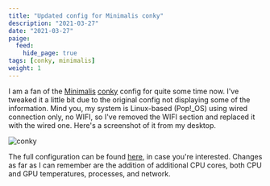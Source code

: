 ```yaml
---
title: "Updated config for Minimalis conky"
description: "2021-03-27"
date: "2021-03-27"
paige:
  feed:
    hide_page: true
tags: [conky, minimalis]
weight: 1
---
```


I am a fan of the [Minimalis](https://www.gnome-look.org/p/1112273/) [conky](https://github.com/brndnmtthws/conky) config for quite some time now. I've tweaked it a little bit due to the original config not displaying some of the information. Mind you, my system is Linux-based (Pop!_OS) using wired connection only, no WIFI, so I've removed the WIFI section and replaced it with the wired one. Here's a screenshot of it from my desktop.

![conky](https://bn1302files.storage.live.com/y4m2kfcOnlwKVRH5Gp1n5-ws20iU6M-O0BFHpBQ07D901QSt5XWZg5QTFFm6VBEyW7zYdeQnlYISyjFNQVRXPWP21yQKi8xQW8wBQE3Wbh0IXoQ_1AgJ4fVH0_rpxU09pCWdhqvfYjoxkmfe0iRVAOb88NWGZio78XO9Xt235l0D2sL6Nh8h-ebBb0OTbOB3yrc?width=826&height=1087&cropmode=none)

The full configuration can be found [here](https://github.com/flowerinthenight/.files/blob/master/conky.conf), in case you're interested. Changes as far as I can remember are the addition of additional CPU cores, both CPU and GPU temperatures, processes, and network.

<br>
